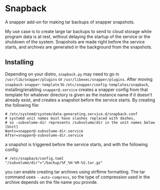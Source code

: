 # Snapback

A snapper add-on for making tar backups of snapper snapshots.

My use case is to create large tar backups to send to cloud storage while program data is at rest, without delaying the startup of the service or the shutdown of the system. Snapshots are made right before the service starts, and archives are generated in the background from the snapshots.

## Installing

Depending on your distro, `snapback.py` may need to go in `/usr/lib/snapper/plugins` or `/usr/libexec/snapper/plugins`. After moving `snapback-snapper-template` to `/etc/snapper/config-templates/snapback`, installing/enabling `snapper@.service` creates a snapper config from that template for whatever directory is given as the instance name if it doesn't already exist, and creates a snapshot before the service starts. By creating the following file:
```
# /etc/systemd/system/data-generating.service.d/snapback.conf
# systemd unit names must have slashes replaced with dashes,
# so -subvolume-dir represents /subvolume/dir in the unit names below
[Unit]
Wants=snapper@-subvolume-dir.service
After=snapper@-subvolume-dir.service
```
a snapshot is triggered before the service starts, and with the following config:
```
# /etc/snapback/config.toml
"/subvolume/dir"="/backup/%F_%H-%M-%S.tar.gz"
```
you can enable creating tar archives using strftime formatting. The tar command uses `--auto-compress`, so the type of compression used in the archive depends on the file name you provide.